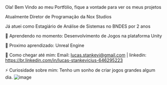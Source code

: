 
Ola! Bem Vindo ao meu Portfólio, fique a vontade para ver os meus projetos

Atualmente Diretor de Programação da Nox Studios

Já atuei como  Estagiário de Análise de Sistemas no BNDES por 2 anos

📖 Aprendendo no momento: Desenvolvimento de Jogos na plataforma Unity

🌱 Proximo aprendizado: Unreal Engine

📱 Como chegar até mim: Email: lucas.stankevi@gmail.com | linkedin: https://br.linkedin.com/in/lucas-stankevicius-646295223

⚡ Curiosidade sobre mim: Tenho um sonho de criar jogos grandes algum dia.
![image](https://user-images.githubusercontent.com/99023092/153946706-f26b883a-4a23-40d9-bed9-72fb78f48d8c.png)


